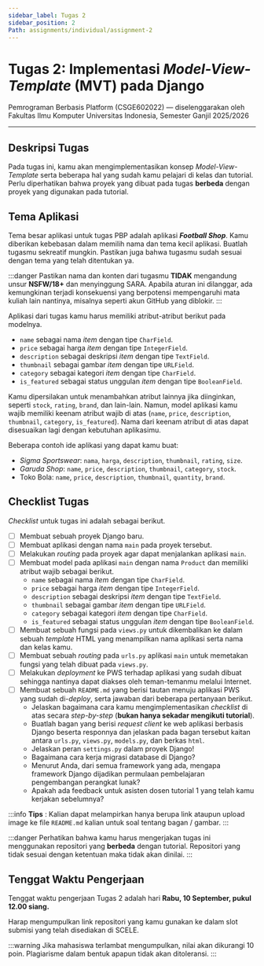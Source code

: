 ```yaml
---
sidebar_label: Tugas 2
sidebar_position: 2
Path: assignments/individual/assignment-2
---
```


# Tugas 2: Implementasi *Model-View-Template* (MVT) pada Django

Pemrograman Berbasis Platform (CSGE602022) — diselenggarakan oleh Fakultas Ilmu Komputer Universitas Indonesia, Semester Ganjil 2025/2026

---

## Deskripsi Tugas

Pada tugas ini, kamu akan mengimplementasikan konsep *Model-View-Template* serta beberapa hal yang sudah kamu pelajari di kelas dan tutorial. Perlu diperhatikan bahwa proyek yang dibuat pada tugas **berbeda** dengan proyek yang digunakan pada tutorial.

## Tema Aplikasi

Tema besar aplikasi untuk tugas PBP adalah aplikasi ***Football Shop***. Kamu diberikan kebebasan dalam memilih nama dan tema kecil aplikasi. Buatlah tugasmu sekreatif mungkin. Pastikan juga bahwa tugasmu sudah sesuai dengan tema yang telah ditentukan ya.

:::danger
Pastikan nama dan konten dari tugasmu **TIDAK** mengandung unsur **NSFW/18+** dan menyinggung SARA. Apabila aturan ini dilanggar, ada kemungkinan terjadi konsekuensi yang berpotensi mempengaruhi mata kuliah lain nantinya, misalnya seperti akun GitHub yang diblokir.
:::

Aplikasi dari tugas kamu harus memiliki atribut-atribut berikut pada modelnya.

- `name` sebagai nama *item* dengan tipe `CharField`.
- `price` sebagai harga *item* dengan tipe `IntegerField`.
- `description` sebagai deskripsi *item* dengan tipe `TextField`.
- `thumbnail` sebagai gambar *item* dengan tipe `URLField`.
- `category` sebagai kategori *item* dengan tipe `CharField`.
- `is_featured` sebagai status unggulan *item* dengan tipe `BooleanField`.

Kamu dipersilakan untuk menambahkan atribut lainnya jika diinginkan, seperti `stock`, `rating`, `brand`, dan lain-lain. Namun, model aplikasi kamu wajib memiliki keenam atribut wajib di atas (`name`, `price`, `description`, `thumbnail`, `category`, `is_featured`). Nama dari keenam atribut di atas dapat disesuaikan lagi dengan kebutuhan aplikasimu.

Beberapa contoh ide aplikasi yang dapat kamu buat:

- *Sigma Sportswear*: `nama`, `harga`, `description`, `thumbnail`, `rating`, `size`.
- *Garuda Shop*: `name`, `price`, `description`, `thumbnail`, `category`, `stock`.
- Toko Bola: `name`, `price`, `description`, `thumbnail`, `quantity`, `brand`.

## Checklist Tugas

*Checklist* untuk tugas ini adalah sebagai berikut.

- [ ] Membuat sebuah proyek Django baru.
- [ ] Membuat aplikasi dengan nama `main` pada proyek tersebut.
- [ ] Melakukan *routing* pada proyek agar dapat menjalankan aplikasi `main`.
- [ ] Membuat model pada aplikasi `main` dengan nama `Product` dan memiliki atribut wajib sebagai berikut.
    - `name` sebagai nama *item* dengan tipe `CharField`.
    - `price` sebagai harga *item* dengan tipe `IntegerField`.
    - `description` sebagai deskripsi *item* dengan tipe `TextField`.
    - `thumbnail` sebagai gambar *item* dengan tipe `URLField`.
    - `category` sebagai kategori *item* dengan tipe `CharField`.
    - `is_featured` sebagai status unggulan *item* dengan tipe `BooleanField`.
- [ ] Membuat sebuah fungsi pada `views.py` untuk dikembalikan ke dalam sebuah *template* HTML yang menampilkan nama aplikasi serta nama dan kelas kamu.
- [ ] Membuat sebuah *routing* pada `urls.py` aplikasi `main` untuk memetakan fungsi yang telah dibuat pada `views.py`.
- [ ] Melakukan *deployment* ke PWS terhadap aplikasi yang sudah dibuat sehingga nantinya dapat diakses oleh teman-temanmu melalui Internet.
- [ ] Membuat sebuah `README.md` yang berisi tautan menuju aplikasi PWS yang sudah di-*deploy*, serta jawaban dari beberapa pertanyaan berikut.
    - Jelaskan bagaimana cara kamu mengimplementasikan *checklist* di atas secara *step-by-step* (**bukan hanya sekadar mengikuti tutorial**).
    - Buatlah bagan yang berisi *request client* ke web aplikasi berbasis Django beserta responnya dan jelaskan pada bagan tersebut kaitan antara `urls.py`, `views.py`, `models.py`, dan berkas `html`.
    - Jelaskan peran `settings.py` dalam proyek Django!
    - Bagaimana cara kerja migrasi database di Django?
    - Menurut Anda, dari semua framework yang ada, mengapa framework Django dijadikan permulaan pembelajaran pengembangan perangkat lunak?
    - Apakah ada feedback untuk asisten dosen tutorial 1 yang telah kamu kerjakan sebelumnya?

:::info
**Tips** : Kalian dapat melampirkan hanya berupa link ataupun upload image ke file `README.md` kalian untuk soal tentang bagan / gambar. 
:::

:::danger
Perhatikan bahwa kamu harus mengerjakan tugas ini menggunakan repositori yang **berbeda** dengan tutorial. Repositori yang tidak sesuai dengan ketentuan maka tidak akan dinilai. 
:::

## Tenggat Waktu Pengerjaan

Tenggat waktu pengerjaan Tugas 2 adalah hari **Rabu, 10 September, pukul 12.00 siang.**

Harap mengumpulkan link repositori yang kamu gunakan ke dalam slot submisi yang telah disediakan di SCELE.

:::warning
Jika mahasiswa terlambat mengumpulkan, nilai akan dikurangi 10 poin. Plagiarisme dalam bentuk apapun tidak akan ditoleransi. 
:::